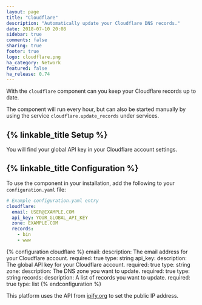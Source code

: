 ```yaml
---
layout: page
title: "Cloudflare"
description: "Automatically update your Cloudflare DNS records."
date: 2018-07-10 20:08
sidebar: true
comments: false
sharing: true
footer: true
logo: cloudflare.png
ha_category: Network
featured: false
ha_release: 0.74
---
```


With the `cloudflare` component can you keep your Cloudflare records up to date.

The component will run every hour, but can also be started manually by using the service `cloudflare.update_records` under services.

## {% linkable_title Setup %}

You will find your global API key in your Cloudflare account settings.

## {% linkable_title Configuration %}

To use the component in your installation, add the following to your `configuration.yaml` file:

```yaml
# Example configuration.yaml entry
cloudflare:
  email: USER@EXAMPLE.COM
  api_key: YOUR_GLOBAL_API_KEY
  zone: EXAMPLE.COM
  records:
    - bin
    - www
```

{% configuration cloudflare %}
email:
  description: The email address for your Cloudflare account.
  required: true
  type: string
api_key:
  description: The global API key for your Cloudflare account.
  required: true
  type: string
zone:
  description: The DNS zone you want to update.
  required: true
  type: string
records:
  description: A list of records you want to update.
  required: true
  type: list
{% endconfiguration %}

This platform uses the API from [ipify.org](https://www.ipify.org/) to set the public IP address.
